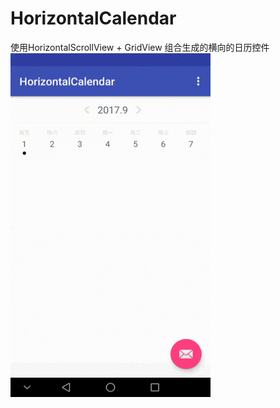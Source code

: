 # HorizontalCalendar
使用HorizontalScrollView + GridView 组合生成的横向的日历控件
<img src="screenhost.gif" width="320" height="550">